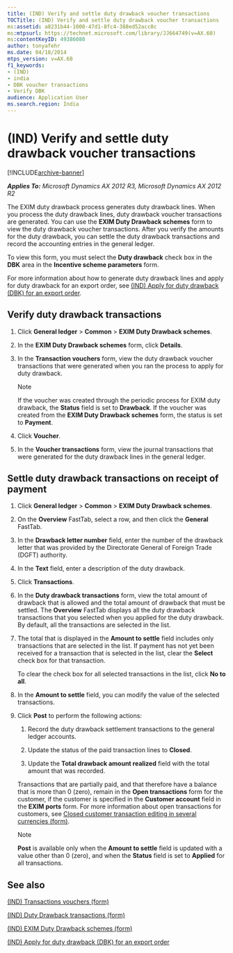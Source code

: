 ```yaml
---
title: (IND) Verify and settle duty drawback voucher transactions
TOCTitle: (IND) Verify and settle duty drawback voucher transactions
ms:assetid: a8231b44-1000-47d1-8fc4-388ed52acc0c
ms:mtpsurl: https://technet.microsoft.com/library/JJ664749(v=AX.60)
ms:contentKeyID: 49386080
author: tonyafehr
ms.date: 04/18/2014
mtps_version: v=AX.60
f1_keywords:
- (IND)
- india
- DBK voucher transactions
- Verify DBK
audience: Application User
ms.search.region: India
---
```


# (IND) Verify and settle duty drawback voucher transactions 


[!INCLUDE[archive-banner](includes/archive-banner.md)]


_**Applies To:** Microsoft Dynamics AX 2012 R3, Microsoft Dynamics AX 2012 R2_

The EXIM duty drawback process generates duty drawback lines. When you process the duty drawback lines, duty drawback voucher transactions are generated. You can use the **EXIM Duty Drawback schemes** form to view the duty drawback voucher transactions. After you verify the amounts for the duty drawback, you can settle the duty drawback transactions and record the accounting entries in the general ledger.

To view this form, you must select the **Duty drawback** check box in the **DBK** area in the **Incentive scheme parameters** form.

For more information about how to generate duty drawback lines and apply for duty drawback for an export order, see [(IND) Apply for duty drawback (DBK) for an export order](ind-apply-for-duty-drawback-dbk-for-an-export-order.md).

## Verify duty drawback transactions

1.  Click **General ledger** \> **Common** \> **EXIM Duty Drawback schemes**.

2.  In the **EXIM Duty Drawback schemes** form, click **Details**.

3.  In the **Transaction vouchers** form, view the duty drawback voucher transactions that were generated when you ran the process to apply for duty drawback.
    

    > [!NOTE]
    > <P>If the voucher was created through the periodic process for EXIM duty drawback, the <STRONG>Status</STRONG> field is set to <STRONG>Drawback</STRONG>. If the voucher was created from the <STRONG>EXIM Duty Drawback schemes</STRONG> form, the status is set to <STRONG>Payment</STRONG>.</P>



4.  Click **Voucher**.

5.  In the **Voucher transactions** form, view the journal transactions that were generated for the duty drawback lines in the general ledger.

## Settle duty drawback transactions on receipt of payment

1.  Click **General ledger** \> **Common** \> **EXIM Duty Drawback schemes**.

2.  On the **Overview** FastTab, select a row, and then click the **General** FastTab.

3.  In the **Drawback letter number** field, enter the number of the drawback letter that was provided by the Directorate General of Foreign Trade (DGFT) authority.

4.  In the **Text** field, enter a description of the duty drawback.

5.  Click **Transactions**.

6.  In the **Duty drawback transactions** form, view the total amount of drawback that is allowed and the total amount of drawback that must be settled. The **Overview** FastTab displays all the duty drawback transactions that you selected when you applied for the duty drawback. By default, all the transactions are selected in the list.

7.  The total that is displayed in the **Amount to settle** field includes only transactions that are selected in the list. If payment has not yet been received for a transaction that is selected in the list, clear the **Select** check box for that transaction.
    
    To clear the check box for all selected transactions in the list, click **No to all**.

8.  In the **Amount to settle** field, you can modify the value of the selected transactions.

9.  Click **Post** to perform the following actions:
    
    1.  Record the duty drawback settlement transactions to the general ledger accounts.
    
    2.  Update the status of the paid transaction lines to **Closed**.
    
    3.  Update the **Total drawback amount realized** field with the total amount that was recorded.
    
    Transactions that are partially paid, and that therefore have a balance that is more than 0 (zero), remain in the **Open transactions** form for the customer, if the customer is specified in the **Customer account** field in the **EXIM ports** form. For more information about open transactions for customers, see [Closed customer transaction editing in several currencies (form)](https://technet.microsoft.com/library/aa554466\(v=ax.60\)).
    

    > [!NOTE]
    > <P><STRONG>Post</STRONG> is available only when the <STRONG>Amount to settle</STRONG> field is updated with a value other than 0 (zero), and when the <STRONG>Status</STRONG> field is set to <STRONG>Applied</STRONG> for all transactions.</P>



## See also

[(IND) Transactions vouchers (form)](https://technet.microsoft.com/library/jj678065\(v=ax.60\))

[(IND) Duty Drawback transactions (form)](https://technet.microsoft.com/library/jj664913\(v=ax.60\))

[(IND) EXIM Duty Drawback schemes (form)](https://technet.microsoft.com/library/jj664529\(v=ax.60\))

[(IND) Apply for duty drawback (DBK) for an export order](ind-apply-for-duty-drawback-dbk-for-an-export-order.md)

  


